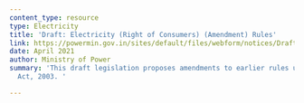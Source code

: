 ```yaml
---
content_type: resource
type: Electricity
title: 'Draft: Electricity (Right of Consumers) (Amendment) Rules'
link: https://powermin.gov.in/sites/default/files/webform/notices/Draft_Electricity_Right_of_Consumers.pdf
date: April 2021
author: Ministry of Power
summary: 'This draft legislation proposes amendments to earlier rules under the Electricity
  Act, 2003. '

---
```

